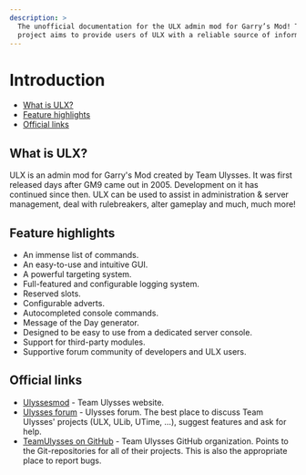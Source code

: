 ```yaml
---
description: >
  The unofficial documentation for the ULX admin mod for Garry’s Mod! This
  project aims to provide users of ULX with a reliable source of information.
---
```

# Introduction

- [What is ULX?](#what-is-ulx)
- [Feature highlights](#feature-highlights)
- [Official links](#official-links)

<a name="what-is-ulx"></a>
## What is ULX?

ULX is an admin mod for Garry's Mod created by Team Ulysses. It was first released days after GM9 came out in 2005. Development on it has continued since then. ULX can be used to assist in administration & server management, deal with rulebreakers, alter gameplay and much, much more!

<a name="feature-highlights"></a>
## Feature highlights

- An immense list of commands.
- An easy-to-use and intuitive GUI.
- A powerful targeting system.
- Full-featured and configurable logging system.
- Reserved slots.
- Configurable adverts.
- Autocompleted console commands.
- Message of the Day generator.
- Designed to be easy to use from a dedicated server console.
- Support for third-party modules.
- Supportive forum community of developers and ULX users.

<a name="official-links"></a>
## Official links

- [Ulyssesmod](https://ulyssesmod.net) - Team Ulysses website.
- [Ulysses forum](https://forums.ulyssesmod.net) - Ulysses forum. The best place to discuss Team Ulysses' projects (ULX, ULib, UTime, …), suggest features and ask for help.
- [TeamUlysses on GitHub](https://github.com/TeamUlysses) - Team Ulysses GitHub organization. Points to the Git-repositories for all of their projects. This is also the appropriate place to report bugs.
